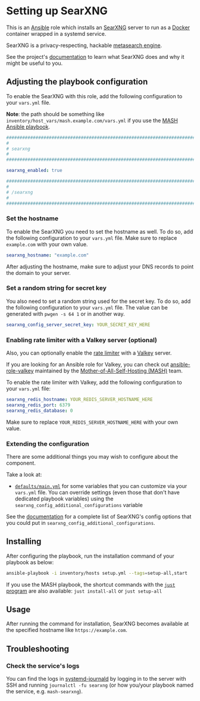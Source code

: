 <!--
SPDX-FileCopyrightText: 2020 Aaron Raimist
SPDX-FileCopyrightText: 2020 Chris van Dijk
SPDX-FileCopyrightText: 2020 Dominik Zajac
SPDX-FileCopyrightText: 2020 Mickaël Cornière
SPDX-FileCopyrightText: 2020-2024 MDAD project contributors
SPDX-FileCopyrightText: 2020-2024 Slavi Pantaleev
SPDX-FileCopyrightText: 2022 François Darveau
SPDX-FileCopyrightText: 2022 Julian Foad
SPDX-FileCopyrightText: 2022 Warren Bailey
SPDX-FileCopyrightText: 2023 Antonis Christofides
SPDX-FileCopyrightText: 2023 Felix Stupp
SPDX-FileCopyrightText: 2023 Julian-Samuel Gebühr
SPDX-FileCopyrightText: 2023 Pierre 'McFly' Marty
SPDX-FileCopyrightText: 2024 Thomas Miceli
SPDX-FileCopyrightText: 2024, 2025 Suguru Hirahara

SPDX-License-Identifier: AGPL-3.0-or-later
-->

# Setting up SearXNG

This is an [Ansible](https://www.ansible.com/) role which installs an [SearXNG](https://github.com/searxng/searxng-docker/) server to run as a [Docker](https://www.docker.com/) container wrapped in a systemd service.

SearXNG is a privacy-respecting, hackable [metasearch engine](https://en.wikipedia.org/wiki/Metasearch_engine).

See the project's [documentation](https://docs.searxng.org/) to learn what SearXNG does and why it might be useful to you.

## Adjusting the playbook configuration

To enable the SearXNG with this role, add the following configuration to your `vars.yml` file.

**Note**: the path should be something like `inventory/host_vars/mash.example.com/vars.yml` if you use the [MASH Ansible playbook](https://github.com/mother-of-all-self-hosting/mash-playbook).

```yaml
########################################################################
#                                                                      #
# searxng                                                              #
#                                                                      #
########################################################################

searxng_enabled: true

########################################################################
#                                                                      #
# /searxng                                                             #
#                                                                      #
########################################################################
```

### Set the hostname

To enable the SearXNG you need to set the hostname as well. To do so, add the following configuration to your `vars.yml` file. Make sure to replace `example.com` with your own value.

```yaml
searxng_hostname: "example.com"
```

After adjusting the hostname, make sure to adjust your DNS records to point the domain to your server.

### Set a random string for secret key

You also need to set a random string used for the secret key. To do so, add the following configuration to your `vars.yml` file. The value can be generated with `pwgen -s 64 1` or in another way.

```yaml
searxng_config_server_secret_key: YOUR_SECRET_KEY_HERE
```

### Enabling rate limiter with a Valkey server (optional)

Also, you can optionally enable the [rate limiter](https://docs.searxng.org/admin/searx.limiter.html) with a [Valkey](https://valkey.io/) server.

If you are looking for an Ansible role for Valkey, you can check out [ansible-role-valkey](https://github.com/mother-of-all-self-hosting/ansible-role-valkey) maintained by the [Mother-of-All-Self-Hosting (MASH)](https://github.com/mother-of-all-self-hosting) team.

To enable the rate limiter with Valkey, add the following configuration to your `vars.yml` file:

```yaml
searxng_redis_hostname: YOUR_REDIS_SERVER_HOSTNAME_HERE
searxng_redis_port: 6379
searxng_redis_database: 0
```

Make sure to replace `YOUR_REDIS_SERVER_HOSTNAME_HERE` with your own value.

### Extending the configuration

There are some additional things you may wish to configure about the component.

Take a look at:

- [`defaults/main.yml`](../defaults/main.yml) for some variables that you can customize via your `vars.yml` file. You can override settings (even those that don't have dedicated playbook variables) using the `searxng_config_additional_configurations` variable

See the [documentation](https://docs.searxng.org/admin/settings/index.html) for a complete list of SearXNG's config options that you could put in `searxng_config_additional_configurations`.

## Installing

After configuring the playbook, run the installation command of your playbook as below:

```sh
ansible-playbook -i inventory/hosts setup.yml --tags=setup-all,start
```

If you use the MASH playbook, the shortcut commands with the [`just` program](https://github.com/mother-of-all-self-hosting/mash-playbook/blob/main/docs/just.md) are also available: `just install-all` or `just setup-all`

## Usage

After running the command for installation, SearXNG becomes available at the specified hostname like `https://example.com`.

## Troubleshooting

### Check the service's logs

You can find the logs in [systemd-journald](https://www.freedesktop.org/software/systemd/man/systemd-journald.service.html) by logging in to the server with SSH and running `journalctl -fu searxng` (or how you/your playbook named the service, e.g. `mash-searxng`).
